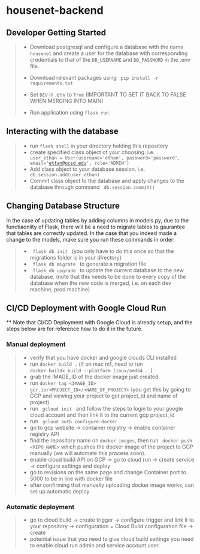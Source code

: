 # housenet-backend
## Developer Getting Started
> - Download postgresql and configure a database with the name <code>housenet</code> and create a user for the database with corresponding credentials to that of the <code>DB_USERNAME</code> and <code>DB_PASSWORD</code> in the .env file.
>
>
> - Download relevant packages using <code> pip install -r requirements.txt </code>
> - Set <code>DEV</code> in .env to <code>True</code> (IMPORTANT TO SET IT BACK TO FALSE WHEN MERGING INTO MAIN)
> - Run application using <code>flask run</code>

## Interacting with the database
> - run <code>flash shell</code> in your directory holding this repository
> - create specified class object of your choosing. i.e. <code> user_ethan = User(username='ethan', password='password', email='ettan@ucsd.edu', role='ADMIN') </code>
> - Add class object to your database session. i.e. <code> db.session.add(user_ethan) </code>
> - Commit class object to the database and apply changes to the database through command <code> db.session.commit() </code>

## Changing Database Structure
In the case of updating tables by adding columns in models.py, due to the functiaonlity of Flask, there will be a need to migrate tables to gaurantee that tables are correctly updated. In the case that you indeed made a change to the models, make sure you run these commands in order:
> - <code> flask db init </code> (you only have to do this once so that the migrations folder is in your directory)
> - <code> flask db migrate </code> to generate a migration file
> - <code> flask db upgrade </code> to update the current database to the new database. (note that this needs to be done to every copy of the database when the new code is merged, i.e. on each dev machine, prod machine)

## CI/CD Deployment with Google Cloud Run
** Note that CI/CD Deployment with Google Cloud is already setup, and the steps below are for reference how to do it in the future.

### Manual deployment
> - verify that you have docker and google clouds CLI installed
> - run <code>docker build .</code> (if on mac m1, need to run <code> docker buildx build --platform linux/amd64 . </code>)
> - grab the IMAGE_ID of the docker image just created
> - run <code>docker tag <IMAGE_ID> gcr.io/<PROJECT_ID>/<NAME_OF_PROJECT></code> (you get this by going to GCP and viewing your project to get project_id and name of project)
> - run <code> gcloud init </code> and follow the steps to login to your google cloud account and then link it to the current gcp project_id
> - run <code> gcloud auth configure-docker </code>
> - go to gcp website -> container registry -> enable container registry API
> - find the repository name on <code>docker images</code>, then run <code> docker push <REPO_NAME></code> which pushes the docker image of the project to GCP manually (we will automate this process soon).
> - enable cloud build API on GCP -> go to cloud run -> create service -> configure settings and deploy
> - go to revisions on the same page and change Container port to 5000 to be in line with docker file
> - after confirming that manually uploading docker image works, can set up automatic deploy

### Automatic deployment
> - go to cloud build -> create trigger -> configure trigger and link it to your repository -> configuration = Cloud Build configuration file -> create
> - potential issue that you need to give cloud build settings you need to enable cloud run admin and service account user.